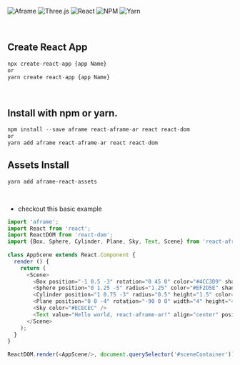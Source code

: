 ![Aframe](https://img.shields.io/badge/aframe-20232A?style=for-the-badge&logo=aframe&logoColor=EF2D5E)
![Three.js](https://img.shields.io/badge/three.js-20232A?style=for-the-badge&logo=three.js&logoColor=ffffff)
![React](https://img.shields.io/badge/React-20232A?style=for-the-badge&logo=react&logoColor=61DAFB)
![NPM](https://img.shields.io/badge/npm-20232A?style=for-the-badge&logo=npm&logoColor=CB3837)
![Yarn](https://img.shields.io/badge/yarn-20232A?style=for-the-badge&logo=yarn&logoColor=2C8EBB)

<br>

## Create React App

```javascript
npx create-react-app {app Name}
or
yarn create react-app {app Name}
```
<br>

## Install with npm or yarn.

```javascript
npm install --save aframe react-aframe-ar react react-dom
or
yarn add aframe react-aframe-ar react react-dom
```

## Assets Install
```javascrit
yarn add aframe-react-assets
```

<br>

- checkout this basic example
```javascript
import 'aframe';
import React from 'react';
import ReactDOM from 'react-dom';
import {Box, Sphere, Cylinder, Plane, Sky, Text, Scene} from 'react-aframe-ar';
 
class AppScene extends React.Component {
  render () {
    return (
      <Scene>
        <Box position="-1 0.5 -3" rotation="0 45 0" color="#4CC3D9" shadow />
        <Sphere position="0 1.25 -5" radius="1.25" color="#EF2D5E" shadow />
        <Cylinder position="1 0.75 -3" radius="0.5" height="1.5" color="#FFC65D" shadow />
        <Plane position="0 0 -4" rotation="-90 0 0" width="4" height="4" color="#7BC8A4" shadow />
        <Sky color="#ECECEC" />
        <Text value="Hello world, react-aframe-ar!" align="center" position="0 2.3 -1.5" color="#7BC8A4" />
      </Scene>
    );
  }
}
 
ReactDOM.render(<AppScene/>, document.querySelector('#sceneContainer'));
```